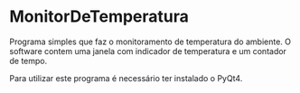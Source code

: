 # MonitorDeTemperatura
Programa simples que faz o monitoramento de temperatura do ambiente. O software contem uma janela com indicador
de temperatura e um contador de tempo.


Para utilizar este programa é necessário ter instalado o PyQt4.
